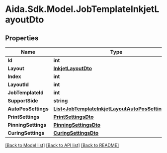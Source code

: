 # Aida.Sdk.Model.JobTemplateInkjetLayoutDto

## Properties

Name | Type | Description | Notes
------------ | ------------- | ------------- | -------------
**Id** | **int** |  | [optional] 
**Layout** | [**InkjetLayoutDto**](InkjetLayoutDto.md) |  | [optional] 
**Index** | **int** |  | [optional] 
**LayoutId** | **int** |  | [optional] 
**JobTemplateId** | **int** |  | [optional] 
**SupportSide** | **string** |  | [optional] 
**AutoPosSettings** | [**List&lt;JobTemplateInkjetLayoutAutoPosSettingsDto&gt;**](JobTemplateInkjetLayoutAutoPosSettingsDto.md) |  | [optional] 
**PrintSettings** | [**PrintSettingsDto**](PrintSettingsDto.md) |  | [optional] 
**PinningSettings** | [**PinningSettingsDto**](PinningSettingsDto.md) |  | [optional] 
**CuringSettings** | [**CuringSettingsDto**](CuringSettingsDto.md) |  | [optional] 

[[Back to Model list]](../README.md#documentation-for-models) [[Back to API list]](../README.md#documentation-for-api-endpoints) [[Back to README]](../README.md)

